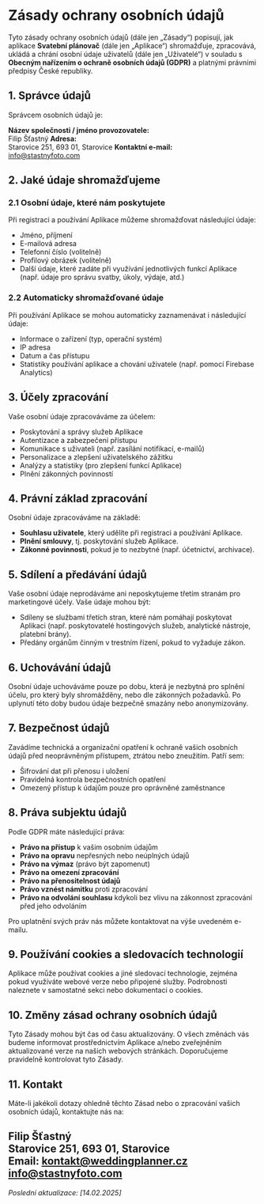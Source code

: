 # Zásady ochrany osobních údajů

Tyto zásady ochrany osobních údajů (dále jen „Zásady“) popisují, jak aplikace **Svatební plánovač** (dále jen „Aplikace“) shromažďuje, zpracovává, ukládá a chrání osobní údaje uživatelů (dále jen „Uživatelé“) v souladu s **Obecným nařízením o ochraně osobních údajů (GDPR)** a platnými právními předpisy České republiky.

## 1. Správce údajů
Správcem osobních údajů je:
  
**Název společnosti / jméno provozovatele:**  
Filip Šťastný 
**Adresa:**  
Starovice 251, 693 01, Starovice 
**Kontaktní e-mail:**  
info@stastnyfoto.com  

## 2. Jaké údaje shromažďujeme
### 2.1 Osobní údaje, které nám poskytujete
Při registraci a používání Aplikace můžeme shromažďovat následující údaje:
- Jméno, příjmení
- E-mailová adresa
- Telefonní číslo (volitelně)
- Profilový obrázek (volitelně)
- Další údaje, které zadáte při využívání jednotlivých funkcí Aplikace (např. údaje pro správu svatby, úkoly, výdaje, atd.)

### 2.2 Automaticky shromažďované údaje
Při používání Aplikace se mohou automaticky zaznamenávat i následující údaje:
- Informace o zařízení (typ, operační systém)
- IP adresa
- Datum a čas přístupu
- Statistiky používání aplikace a chování uživatele (např. pomocí Firebase Analytics)

## 3. Účely zpracování
Vaše osobní údaje zpracováváme za účelem:
- Poskytování a správy služeb Aplikace
- Autentizace a zabezpečení přístupu
- Komunikace s uživateli (např. zasílání notifikací, e-mailů)
- Personalizace a zlepšení uživatelského zážitku
- Analýzy a statistiky (pro zlepšení funkcí Aplikace)
- Plnění zákonných povinností

## 4. Právní základ zpracování
Osobní údaje zpracováváme na základě:
- **Souhlasu uživatele**, který udělíte při registraci a používání Aplikace.
- **Plnění smlouvy**, tj. poskytování služeb Aplikace.
- **Zákonné povinnosti**, pokud je to nezbytné (např. účetnictví, archivace).

## 5. Sdílení a předávání údajů
Vaše osobní údaje neprodáváme ani neposkytujeme třetím stranám pro marketingové účely. Vaše údaje mohou být:
- Sdíleny se službami třetích stran, které nám pomáhají poskytovat Aplikaci (např. poskytovatelé hostingových služeb, analytické nástroje, platební brány).
- Předány orgánům činným v trestním řízení, pokud to vyžaduje zákon.

## 6. Uchovávání údajů
Osobní údaje uchováváme pouze po dobu, která je nezbytná pro splnění účelu, pro který byly shromážděny, nebo dle zákonných požadavků. Po uplynutí této doby budou údaje bezpečně smazány nebo anonymizovány.

## 7. Bezpečnost údajů
Zavádíme technická a organizační opatření k ochraně vašich osobních údajů před neoprávněným přístupem, ztrátou nebo zneužitím. Patří sem:
- Šifrování dat při přenosu i uložení
- Pravidelná kontrola bezpečnostních opatření
- Omezený přístup k údajům pouze pro oprávněné zaměstnance

## 8. Práva subjektu údajů
Podle GDPR máte následující práva:
- **Právo na přístup** k vašim osobním údajům
- **Právo na opravu** nepřesných nebo neúplných údajů
- **Právo na výmaz** (právo být zapomenut)
- **Právo na omezení zpracování**
- **Právo na přenositelnost údajů**
- **Právo vznést námitku** proti zpracování
- **Právo na odvolání souhlasu** kdykoli bez vlivu na zákonnost zpracování před jeho odvoláním

Pro uplatnění svých práv nás můžete kontaktovat na výše uvedeném e-mailu.

## 9. Používání cookies a sledovacích technologií
Aplikace může používat cookies a jiné sledovací technologie, zejména pokud využíváte webové verze nebo připojené služby. Podrobnosti naleznete v samostatné sekci nebo dokumentaci o cookies.

## 10. Změny zásad ochrany osobních údajů
Tyto Zásady mohou být čas od času aktualizovány. O všech změnách vás budeme informovat prostřednictvím Aplikace a/nebo zveřejněním aktualizované verze na našich webových stránkách. Doporučujeme pravidelně kontrolovat tyto Zásady.

## 11. Kontakt
Máte-li jakékoli dotazy ohledně těchto Zásad nebo o zpracování vašich osobních údajů, kontaktujte nás na:

**Filip Šťastný**  
Starovice 251, 693 01, Starovice   
Email: kontakt@weddingplanner.cz
info@stastnyfoto.com
---

*Poslední aktualizace: [14.02.2025]*


